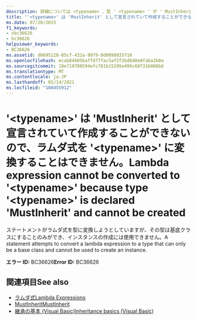 ```yaml
---
description: 詳細については <typename> 、型 ' <typename> ' が ' MustInherit ' として宣言されていて作成できないため、ラムダ式を ' ' に変換できません
title: "'<typename>' は 'MustInherit' として宣言されていて作成することができないので、ラムダ式を '<typename>' に変換することはできません。"
ms.date: 07/20/2015
f1_keywords:
- vbc36626
- bc36626
helpviewer_keywords:
- BC36626
ms.assetid: d8695228-85c7-432a-9979-0d9898035710
ms.openlocfilehash: ecab846056affd77fac5af2f2bd6d0e8faba2b0a
ms.sourcegitcommit: 10e719780594efc781b15295e499c66f316068b8
ms.translationtype: MT
ms.contentlocale: ja-JP
ms.lasthandoff: 02/14/2021
ms.locfileid: "100455912"
---
```

# <a name="lambda-expression-cannot-be-converted-to-typename-because-type-typename-is-declared-mustinherit-and-cannot-be-created"></a><span data-ttu-id="e6124-103">'\<typename>' は 'MustInherit' として宣言されていて作成することができないので、ラムダ式を '\<typename>' に変換することはできません。</span><span class="sxs-lookup"><span data-stu-id="e6124-103">Lambda expression cannot be converted to '\<typename>' because type '\<typename>' is declared 'MustInherit' and cannot be created</span></span>

<span data-ttu-id="e6124-104">ステートメントがラムダ式を型に変換しようとしていますが、その型は基底クラスにすることのみができ、インスタンスの作成には使用できません。</span><span class="sxs-lookup"><span data-stu-id="e6124-104">A statement attempts to convert a lambda expression to a type that can only be a base class and cannot be used to create an instance.</span></span>  
  
 <span data-ttu-id="e6124-105">**エラー ID:** BC36626</span><span class="sxs-lookup"><span data-stu-id="e6124-105">**Error ID:** BC36626</span></span>  
  
## <a name="see-also"></a><span data-ttu-id="e6124-106">関連項目</span><span class="sxs-lookup"><span data-stu-id="e6124-106">See also</span></span>

- [<span data-ttu-id="e6124-107">ラムダ式</span><span class="sxs-lookup"><span data-stu-id="e6124-107">Lambda Expressions</span></span>](../programming-guide/language-features/procedures/lambda-expressions.md)
- [<span data-ttu-id="e6124-108">MustInherit</span><span class="sxs-lookup"><span data-stu-id="e6124-108">MustInherit</span></span>](../language-reference/modifiers/mustinherit.md)
- [<span data-ttu-id="e6124-109">継承の基本 (Visual Basic)</span><span class="sxs-lookup"><span data-stu-id="e6124-109">Inheritance basics (Visual Basic)</span></span>](../programming-guide/language-features/objects-and-classes/inheritance-basics.md)
